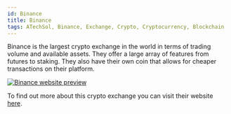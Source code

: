 ```yaml
---
id: Binance
title: Binance
tags: ATechSol, Binance, Exchange, Crypto, Cryptocurrency, Blockchain
---
```


Binance is the largest crypto exchange in the world in terms of trading volume and available assets. They offer a large array of features from futures to staking. They also have their own coin that allows for cheaper transactions on their platform.

[<img alt="Binance website preview" src="/img/Binance.png" />](https://www.binance.com/en)

To find out more about this crypto exchange you can visit their website [here](https://www.binance.com/en).
